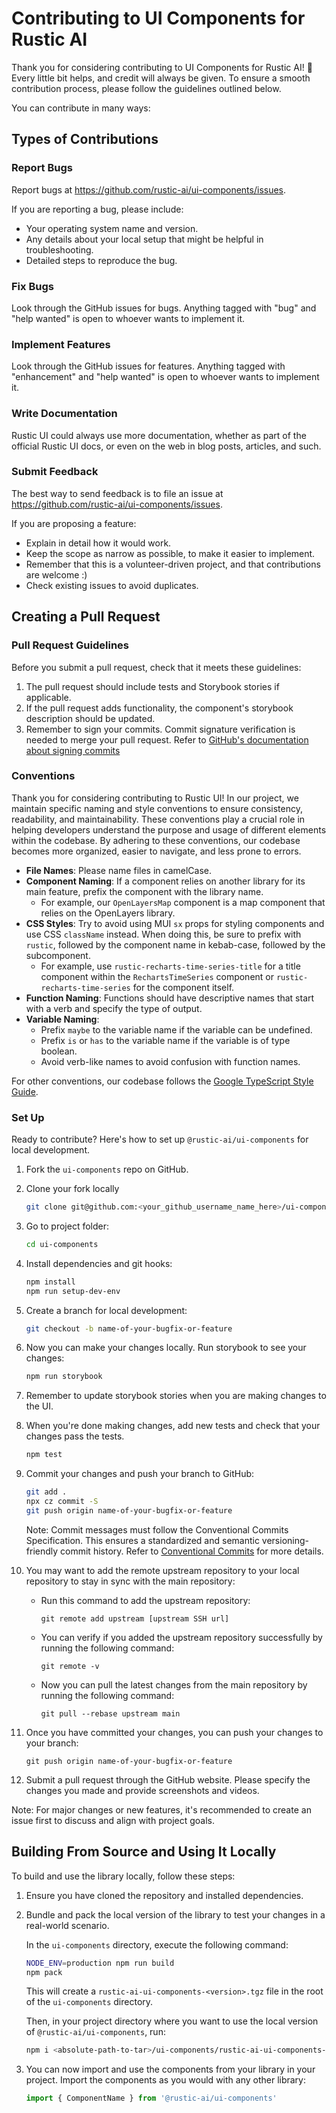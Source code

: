 # Contributing to UI Components for Rustic AI

Thank you for considering contributing to UI Components for Rustic AI! 🎉 Every little bit
helps, and credit will always be given. To ensure a smooth contribution process, please follow the guidelines outlined below.

You can contribute in many ways:

## Types of Contributions

### Report Bugs

Report bugs at <https://github.com/rustic-ai/ui-components/issues>.

If you are reporting a bug, please include:

- Your operating system name and version.
- Any details about your local setup that might be helpful in troubleshooting.
- Detailed steps to reproduce the bug.

### Fix Bugs

Look through the GitHub issues for bugs. Anything tagged with "bug" and "help
wanted" is open to whoever wants to implement it.

### Implement Features

Look through the GitHub issues for features. Anything tagged with "enhancement"
and "help wanted" is open to whoever wants to implement it.

### Write Documentation

Rustic UI could always use more documentation, whether as part of the
official Rustic UI docs, or even on the web in blog posts,
articles, and such.

### Submit Feedback

The best way to send feedback is to file an issue at <https://github.com/rustic-ai/ui-components/issues>.

If you are proposing a feature:

- Explain in detail how it would work.
- Keep the scope as narrow as possible, to make it easier to implement.
- Remember that this is a volunteer-driven project, and that contributions
  are welcome :)
- Check existing issues to avoid duplicates.

## Creating a Pull Request

### Pull Request Guidelines

Before you submit a pull request, check that it meets these guidelines:

1. The pull request should include tests and Storybook stories if applicable.
2. If the pull request adds functionality, the component's storybook description should be updated.
3. Remember to sign your commits. Commit signature verification is needed to merge your pull request. Refer to [GitHub's documentation about signing commits](https://docs.github.com/en/authentication/managing-commit-signature-verification/signing-commits)

### Conventions

Thank you for considering contributing to Rustic UI! In our project, we maintain specific naming and style conventions to ensure consistency, readability, and maintainability. These conventions play a crucial role in helping developers understand the purpose and usage of different elements within the codebase. By adhering to these conventions, our codebase becomes more organized, easier to navigate, and less prone to errors.

- **File Names**: Please name files in camelCase.
- **Component Naming**: If a component relies on another library for its main feature, prefix the component with the library name.
  - For example, our `OpenLayersMap` component is a map component that relies on the OpenLayers library.
- **CSS Styles**: Try to avoid using MUI `sx` props for styling components and use CSS `className` instead. When doing this, be sure to prefix with `rustic`, followed by the component name in kebab-case, followed by the subcomponent.
  - For example, use `rustic-recharts-time-series-title` for a title component within the `RechartsTimeSeries` component or `rustic-recharts-time-series` for the component itself.
- **Function Naming**: Functions should have descriptive names that start with a verb and specify the type of output.
- **Variable Naming**:
  - Prefix `maybe` to the variable name if the variable can be undefined.
  - Prefix `is` or `has` to the variable name if the variable is of type boolean.
  - Avoid verb-like names to avoid confusion with function names.

For other conventions, our codebase follows the [Google TypeScript Style Guide](https://google.github.io/styleguide/tsguide.html).

### Set Up

Ready to contribute? Here's how to set up `@rustic-ai/ui-components` for local development.

1.  Fork the `ui-components` repo on GitHub.
2.  Clone your fork locally

    ```bash
    git clone git@github.com:<your_github_username_name_here>/ui-components.git
    ```

3.  Go to project folder:

    ```bash
    cd ui-components
    ```

4.  Install dependencies and git hooks:

    ```bash
    npm install
    npm run setup-dev-env
    ```

5.  Create a branch for local development:

    ```bash
    git checkout -b name-of-your-bugfix-or-feature
    ```

6.  Now you can make your changes locally. Run storybook to see your changes:

    ```bash
    npm run storybook
    ```

7.  Remember to update storybook stories when you are making changes to the UI.

8.  When you're done making changes, add new tests and check that your changes pass the tests.

    ```bash
    npm test
    ```

9.  Commit your changes and push your branch to GitHub:

    ```bash
    git add .
    npx cz commit -S
    git push origin name-of-your-bugfix-or-feature
    ```

    Note: Commit messages must follow the Conventional Commits Specification. This ensures a standardized and semantic versioning-friendly commit history. Refer to [Conventional Commits](https://www.conventionalcommits.org/en/v1.0.0/) for more details.

10. You may want to add the remote upstream repository to your local repository to stay in sync with the main repository:

    - Run this command to add the upstream repository:

      ```
      git remote add upstream [upstream SSH url]
      ```

    - You can verify if you added the upstream repository successfully by running the following command:

      ```
      git remote -v
      ```

    - Now you can pull the latest changes from the main repository by running the following command:

      ```
      git pull --rebase upstream main
      ```

11. Once you have committed your changes, you can push your changes to your branch:

    ```
    git push origin name-of-your-bugfix-or-feature
    ```

12. Submit a pull request through the GitHub website. Please specify the changes you made and provide screenshots and videos.

Note: For major changes or new features, it's recommended to create an issue first to discuss and align with project goals.

## Building From Source and Using It Locally

To build and use the library locally, follow these steps:

1. Ensure you have cloned the repository and installed dependencies.

2. Bundle and pack the local version of the library to test your changes in a real-world scenario.

   In the `ui-components` directory, execute the following command:

   ```bash
   NODE_ENV=production npm run build
   npm pack
   ```

   This will create a `rustic-ai-ui-components-<version>.tgz` file in the root of the `ui-components` directory.

   Then, in your project directory where you want to use the local version of `@rustic-ai/ui-components`, run:

   ```bash
   npm i <absolute-path-to-tar>/ui-components/rustic-ai-ui-components-<version>.tgz
   ```

3. You can now import and use the components from your library in your project. Import the components as you would with any other library:

   ```javascript
   import { ComponentName } from '@rustic-ai/ui-components'
   ```
